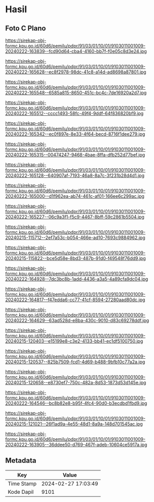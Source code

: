 # Hasil

## Foto C Plano

https://sirekap-obj-formc.kpu.go.id/60d6/pemilu/pdpr/91/03/01/10/01/9103011001009-20240222-163839--fcd90d64-cba4-4160-bb7f-f0e05c8d3e24.jpg

https://sirekap-obj-formc.kpu.go.id/60d6/pemilu/pdpr/91/03/01/10/01/9103011001009-20240222-165628--ec8f2978-98dc-41c8-a14d-ad8698a87801.jpg

https://sirekap-obj-formc.kpu.go.id/60d6/pemilu/pdpr/91/03/01/10/01/9103011001009-20240222-165548--6585a815-8650-451c-bc4c-7de16920a2d7.jpg

https://sirekap-obj-formc.kpu.go.id/60d6/pemilu/pdpr/91/03/01/10/01/9103011001009-20240222-165512--cccc1493-58fc-49f4-9ddf-64f836820bf9.jpg

https://sirekap-obj-formc.kpu.go.id/60d6/pemilu/pdpr/91/03/01/10/01/9103011001009-20240222-165342--ec0f897e-8e33-4f64-becd-8716f1dee279.jpg

https://sirekap-obj-formc.kpu.go.id/60d6/pemilu/pdpr/91/03/01/10/01/9103011001009-20240222-165315--00474247-9468-4bae-8ffa-dfb252d77bef.jpg

https://sirekap-obj-formc.kpu.go.id/60d6/pemilu/pdpr/91/03/01/10/01/9103011001009-20240222-165128--640907af-7193-46a8-8a7c-3f231b28d4d1.jpg

https://sirekap-obj-formc.kpu.go.id/60d6/pemilu/pdpr/91/03/01/10/01/9103011001009-20240222-165000--d1f962ea-ab74-461c-af01-166ee6c299ac.jpg

https://sirekap-obj-formc.kpu.go.id/60d6/pemilu/pdpr/91/03/01/10/01/9103011001009-20240222-165227--06c9a3f1-f5c9-4467-8bff-59c2861b5504.jpg

https://sirekap-obj-formc.kpu.go.id/60d6/pemilu/pdpr/91/03/01/10/01/9103011001009-20240215-115712--2ef7a53c-b054-466e-ad10-7693c9884962.jpg

https://sirekap-obj-formc.kpu.go.id/60d6/pemilu/pdpr/91/03/01/10/01/9103011001009-20240215-115822--bce5d58e-8bd3-487b-91d0-f49548f76dd9.jpg

https://sirekap-obj-formc.kpu.go.id/60d6/pemilu/pdpr/91/03/01/10/01/9103011001009-20240222-164928--7dc3bc8b-1add-4436-a3a5-4a89cfa9dc04.jpg

https://sirekap-obj-formc.kpu.go.id/60d6/pemilu/pdpr/91/03/01/10/01/9103011001009-20240222-164817--f47edda6-cc77-41cf-8594-27280aad80dc.jpg

https://sirekap-obj-formc.kpu.go.id/60d6/pemilu/pdpr/91/03/01/10/01/9103011001009-20240222-164629--63ad528d-e8ba-430c-9010-d83c69278ddf.jpg

https://sirekap-obj-formc.kpu.go.id/60d6/pemilu/pdpr/91/03/01/10/01/9103011001009-20240215-120403--e15199e8-c3e2-4133-bb41-ec1df5100750.jpg

https://sirekap-obj-formc.kpu.go.id/60d6/pemilu/pdpr/91/03/01/10/01/9103011001009-20240215-120537--825b7509-fcd1-4d69-b488-9bfb10c77a2a.jpg

https://sirekap-obj-formc.kpu.go.id/60d6/pemilu/pdpr/91/03/01/10/01/9103011001009-20240215-120658--e8730ef7-750c-482a-8d53-1873d53d145e.jpg

https://sirekap-obj-formc.kpu.go.id/60d6/pemilu/pdpr/91/03/01/10/01/9103011001009-20240222-164546--bc8b82e8-b95f-4fc4-90d0-b3ecdbd1fbd9.jpg

https://sirekap-obj-formc.kpu.go.id/60d6/pemilu/pdpr/91/03/01/10/01/9103011001009-20240215-121021--26f1ad9a-4e55-48d1-8a9a-148d701545ac.jpg

https://sirekap-obj-formc.kpu.go.id/60d6/pemilu/pdpr/91/03/01/10/01/9103011001009-20240222-163905--36ddee50-d769-467f-adeb-10604ce5917a.jpg


## Metadata

| Key        | Value               |
| ---------- | ------------------- |
| Time Stamp | 2024-02-27 17:03:49 |
| Kode Dapil | 9101                |



